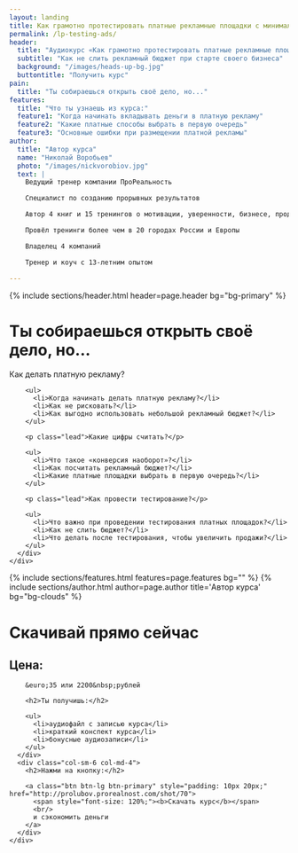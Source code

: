```yaml
---
layout: landing
title: Как грамотно протестировать платные рекламные площадки с минимальными затратами - аудиокурс
permalink: /lp-testing-ads/
header: 
  title: "Аудиокурс «Как грамотно протестировать платные рекламные площадки с минимальными затратами»"
  subtitle: "Как не слить рекламный бюджет при старте своего бизнеса"
  background: "/images/heads-up-bg.jpg"
  buttontitle: "Получить курс"
pain:
  title: "Ты собираешься открыть своё дело, но..."
features: 
  title: "Что ты узнаешь из курса:"
  feature1: "Когда начинать вкладывать деньги в платную рекламу"
  feature2: "Какие платные способы выбрать в первую очередь"
  feature3: "Основные ошибки при размещении платной рекламы"
author: 
  title: "Автор курса"
  name: "Николай Воробьев"
  photo: "/images/nickvorobiov.jpg"
  text: |
    Ведущий тренер компании ПроРеальность

    Специалист по созданию прорывных результатов

    Автор 4 книг и 15 тренингов о мотивации, уверенности, бизнесе, продажах и личной эффективности.

    Провёл тренинги более чем в 20 городах России и Европы

    Владелец 4 компаний

    Тренер и коуч с 13-летним опытом

---
```


{% include sections/header.html header=page.header bg="bg-primary" %}


<div class="section bg-clouds">
  <div class="container">
    <div class="row">
      <div class="col-sm-6 col-md-4">
        <h1>Ты собираешься открыть своё дело, но...</h1>
      </div>
      <div class="col-sm-6 col-md-7 col-md-offset-1">
        <p class="lead">Как делать платную рекламу?</p>

        <ul>
          <li>Когда начинать делать платную рекламу?</li>
          <li>Как не рисковать?</li>
          <li>Как выгодно использовать небольшой рекламный бюджет?</li>
        </ul>

        <p class="lead">Какие цифры считать?</p>

        <ul>
          <li>Что такое «конверсия наоборот»?</li>
          <li>Как посчитать рекламный бюджет?</li>
          <li>Какие платные площадки выбрать в первую очередь?</li>
        </ul>

        <p class="lead">Как провести тестирование?</p>

        <ul>
          <li>Что важно при проведении тестирования платных площадок?</li>
          <li>Как не слить бюджет?</li>
          <li>Что делать после тестирования, чтобы увеличить продажи?</li>
        </ul>
      </div>
    </div>
  </div>
</div>



{% include sections/features.html features=page.features bg="" %}
{% include sections/author.html author=page.author title='Автор курса' bg="bg-clouds" %}

<a id="pricing"></a>

<div class="section" id="pricing">
  <div class="container">
    <h1 class="text-center">Скачивай прямо сейчас</h1>
    <div class="row">
      <div class="col-sm-6 col-md-4 col-md-offset-2">
        <h2>Цена:</h2>

        &euro;35 или 2200&nbsp;рублей

        <h2>Ты получишь:</h2>

        <ul>
          <li>аудиофайл с записью курса</li>
          <li>краткий конспект курса</li>
          <li>бонусные аудиозаписи</li>
        </ul>
      </div>
      <div class="col-sm-6 col-md-4">
        <h2>Нажми на кнопку:</h2>

        <a class="btn btn-lg btn-primary" style="padding: 10px 20px;" href="http://prolubov.prorealnost.com/shot/70">
          <span style="font-size: 120%;"><b>Скачать курс</b></span>
          <br/>
          и сэкономить деньги
        </a>
      </div>
    </div>
  </div>
</div>






